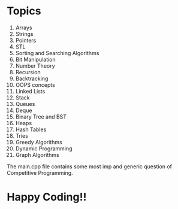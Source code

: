 # Topics

1) Arrays 
2) Strings
3) Pointers
4) STL
5) Sorting and Searching Algorithms
6) Bit Manipulation
7) Number Theory
8) Recursion
9) Backtracking
10) OOPS concepts
11) Linked Lists
12) Stack
13) Queues
14) Deque
15) Binary Tree and BST
16) Heaps
17) Hash Tables
18) Tries
19) Greedy Algorithms
20) Dynamic Programming 
21) Graph Algorithms

The main.cpp file contains some most imp and generic question of Competitive Programming.

# Happy Coding!!